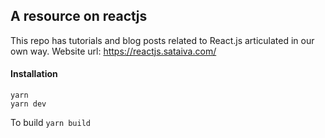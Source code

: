 ## A resource on reactjs

This repo has tutorials and blog posts related to React.js articulated in our own way.
Website url: https://reactjs.sataiva.com/

#### Installation

```
yarn
yarn dev
```

To build `yarn build`
